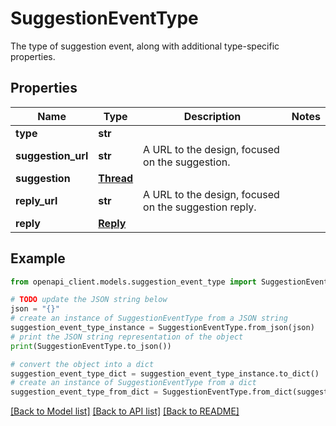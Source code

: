 # SuggestionEventType

The type of suggestion event, along with additional type-specific properties.

## Properties

Name | Type | Description | Notes
------------ | ------------- | ------------- | -------------
**type** | **str** |  | 
**suggestion_url** | **str** | A URL to the design, focused on the suggestion. | 
**suggestion** | [**Thread**](Thread.md) |  | 
**reply_url** | **str** | A URL to the design, focused on the suggestion reply. | 
**reply** | [**Reply**](Reply.md) |  | 

## Example

```python
from openapi_client.models.suggestion_event_type import SuggestionEventType

# TODO update the JSON string below
json = "{}"
# create an instance of SuggestionEventType from a JSON string
suggestion_event_type_instance = SuggestionEventType.from_json(json)
# print the JSON string representation of the object
print(SuggestionEventType.to_json())

# convert the object into a dict
suggestion_event_type_dict = suggestion_event_type_instance.to_dict()
# create an instance of SuggestionEventType from a dict
suggestion_event_type_from_dict = SuggestionEventType.from_dict(suggestion_event_type_dict)
```
[[Back to Model list]](../README.md#documentation-for-models) [[Back to API list]](../README.md#documentation-for-api-endpoints) [[Back to README]](../README.md)


